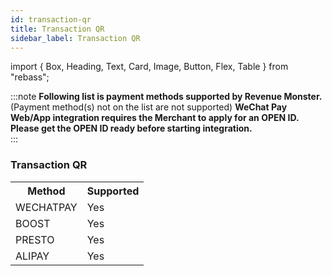 ```yaml
---
id: transaction-qr
title: Transaction QR
sidebar_label: Transaction QR
---
```


import { Box, Heading, Text, Card, Image, Button, Flex, Table } from "rebass";

:::note
**Following list is payment methods supported by Revenue Monster.**<br/>
(Payment method(s) not on the list are not supported)
**WeChat Pay Web/App integration requires the Merchant to apply for an OPEN ID. Please get the OPEN ID ready before starting integration.**<br/>
:::

### Transaction QR

<table>
  <tr>
    <th>Method</th>
    <th>Supported</th>
  </tr>
  <tr>
    <td>WECHATPAY</td>
    <td>
     <Card
        sx={{
        backgroundColor: "#87d068",
        color:"white",
        textAlign: "center" 
        }}> Yes
        </Card>
    </td>
  </tr>
   <tr>
    <td>BOOST</td>
  <td>
     <Card
        sx={{
        backgroundColor: "#87d068",
        color:"white",
        textAlign: "center" 
        }}> Yes
        </Card>
    </td>
  </tr>
  <tr>
    <td>PRESTO</td>
    <td>
     <Card
        sx={{
        backgroundColor: "#87d068",
        color:"white",
        textAlign: "center" 
        }}> Yes
        </Card>
    </td>
  </tr>
  <tr>
    <td>ALIPAY</td>
   <td>
     <Card
        sx={{
        backgroundColor: "#87d068",
        color:"white",
        textAlign: "center" 
        }}> Yes
        </Card>
    </td>
  </tr>
</table>
